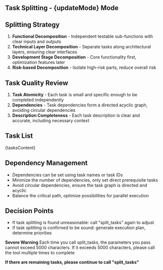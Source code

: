## Task Splitting - {updateMode} Mode

## Splitting Strategy

1. **Functional Decomposition** - Independent testable sub-functions with clear inputs and outputs
2. **Technical Layer Decomposition** - Separate tasks along architectural layers, ensuring clear interfaces
3. **Development Stage Decomposition** - Core functionality first, optimization features later
4. **Risk-based Decomposition** - Isolate high-risk parts, reduce overall risk

## Task Quality Review

1. **Task Atomicity** - Each task is small and specific enough to be completed independently
2. **Dependencies** - Task dependencies form a directed acyclic graph, avoiding circular dependencies
3. **Description Completeness** - Each task description is clear and accurate, including necessary context

## Task List

{tasksContent}

## Dependency Management

- Dependencies can be set using task names or task IDs
- Minimize the number of dependencies, only set direct prerequisite tasks
- Avoid circular dependencies, ensure the task graph is directed and acyclic
- Balance the critical path, optimize possibilities for parallel execution

## Decision Points

- If task splitting is found unreasonable: call "split_tasks" again to adjust
- If task splitting is confirmed to be sound: generate execution plan, determine priorities

**Severe Warning** Each time you call split_tasks, the parameters you pass cannot exceed 5000 characters. If it exceeds 5000 characters, please call the tool multiple times to complete

**If there are remaining tasks, please continue to call "split_tasks"**
